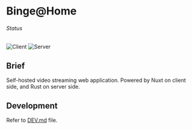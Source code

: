 # Binge@Home

###### Status

![Client](https://github.com/szattila98/binge_at_home/actions/workflows/client.yml/badge.svg)
![Server](https://github.com/szattila98/binge_at_home/actions/workflows/server.yml/badge.svg)

## Brief

Self-hosted video streaming web application.
Powered by Nuxt on client side, and Rust on server side.

## Development

Refer to [DEV.md](../main/DEV.md) file.

